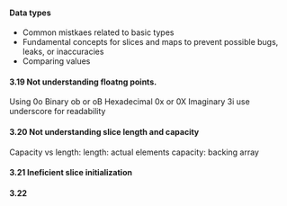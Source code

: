 #### Data types

- Common mistkaes related to basic types
- Fundamental concepts for slices and maps to prevent possible bugs, leaks, or inaccuracies
- Comparing values


#### 3.19 Not understanding floatng points.

Using 0o 
Binary ob or oB
Hexadecimal 0x or 0X
Imaginary 3i
use underscore for readability



#### 3.20 Not understanding slice length and capacity

Capacity vs length: 
length:  actual elements
capacity: backing array


#### 3.21 Ineficient slice initialization




#### 3.22 
